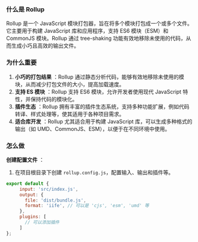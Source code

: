 ### 什么是 Rollup

Rollup 是一个 JavaScript 模块打包器，旨在将多个模块打包成一个或多个文件。它主要用于构建 JavaScript 库和应用程序，支持 ES6 模块（ESM）和 CommonJS 模块。Rollup 通过 tree-shaking 功能有效地移除未使用的代码，从而生成小巧且高效的输出文件。

### 为什么重要

1. **小巧的打包结果** ：Rollup 通过静态分析代码，能够有效地移除未使用的模块，从而减少打包文件的大小，提高加载速度。
2. **支持 ES 模块** ：Rollup 支持 ES6 模块，允许开发者使用现代 JavaScript 特性，并保持代码的模块化。
3. **插件生态** ：Rollup 拥有丰富的插件生态系统，支持多种功能扩展，例如代码转译、样式处理等，使其适用于各种项目需求。
4. **适合库开发** ：Rollup 尤其适合用于构建 JavaScript 库，可以生成多种格式的输出（如 UMD、CommonJS、ESM），以便于在不同环境中使用。

### 怎么做

**创建配置文件** ：

1. 在项目根目录下创建 `rollup.config.js`，配置输入、输出和插件等。

```js
export default {
     input: 'src/index.js',
     output: {
       file: 'dist/bundle.js',
       format: 'iife', // 可以是 'cjs', 'esm', 'umd' 等
     },
     plugins: [
       // 可以添加插件
     ]
};

```
